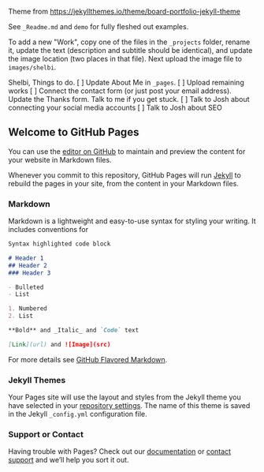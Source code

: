 Theme from https://jekyllthemes.io/theme/board-portfolio-jekyll-theme

See `_Readme.md` and `demo` for fully fleshed out examples.

To add a new "Work", copy one of the files in the `_projects` folder, rename it, update the text (description and subtitle should be identical), and update the image location (two places in that file). Next upload the image file to `images/shelbi`.

Shelbi, Things to do.
[ ] Update About Me in `_pages`.
[ ] Upload remaining works
[ ] Connect the contact form (or just post your email address). Update the Thanks form. Talk to me if you get stuck.
[ ] Talk to Josh about connecting your social media accounts
[ ] Talk to Josh about SEO

## Welcome to GitHub Pages

You can use the [editor on GitHub](https://github.com/joshclaxton/worksbyshelbirose/edit/main/README.md) to maintain and preview the content for your website in Markdown files.

Whenever you commit to this repository, GitHub Pages will run [Jekyll](https://jekyllrb.com/) to rebuild the pages in your site, from the content in your Markdown files.

### Markdown

Markdown is a lightweight and easy-to-use syntax for styling your writing. It includes conventions for

```markdown
Syntax highlighted code block

# Header 1
## Header 2
### Header 3

- Bulleted
- List

1. Numbered
2. List

**Bold** and _Italic_ and `Code` text

[Link](url) and ![Image](src)
```

For more details see [GitHub Flavored Markdown](https://guides.github.com/features/mastering-markdown/).

### Jekyll Themes

Your Pages site will use the layout and styles from the Jekyll theme you have selected in your [repository settings](https://github.com/joshclaxton/worksbyshelbirose/settings/pages). The name of this theme is saved in the Jekyll `_config.yml` configuration file.

### Support or Contact

Having trouble with Pages? Check out our [documentation](https://docs.github.com/categories/github-pages-basics/) or [contact support](https://support.github.com/contact) and we’ll help you sort it out.
